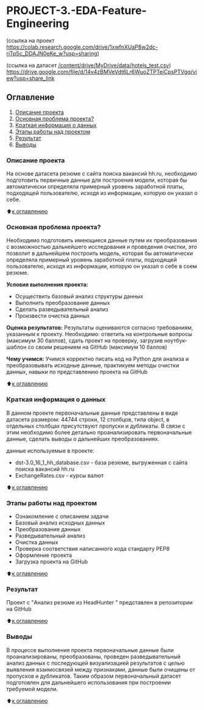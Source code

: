 # PROJECT-3.-EDA-Feature-Engineering
  (ссылка на проект [https://colab.research.google.com/drive/1xwfnXUaP8w2dc-riTp5c_DDAJN0eKe_w?usp=sharing)](https://github.com/ElenaSaveleva/PROJECT-3.-EDA-Feature-Engineering/blob/main/baseline_saveleva_v2.ipynb)
  
  (ссылка на датасет [/content/drive/MyDrive/data/hotels_test.csv](https://drive.google.com/file/d/1--3ZGooerTN7jOdDdMuwVqW6aCnKCEG7/view?usp=share_link))
  https://drive.google.com/file/d/14v4zBMVeVdt6Lr6WuoZTPTeiCpsPTVgq/view?usp=share_link

## Оглавление
1. [Описание проекта](https://github.com/ElenaSaveleva/Project_1/blob/main/README.md#Описание-проекта)
2. [Основная проблема проекта?](https://github.com/ElenaSaveleva/Project_1/blob/main/README.md#Какой-кейс-решаем)
3. [Краткая информация о данных](https://github.com/ElenaSaveleva/Project_1/blob/main/README.md#Краткая-информация-о-данных)
4. [Этапы работы над проектом](https://github.com/ElenaSaveleva/Project_1/blob/main/README.md#Этапы-работы-над-проектом)
5. [Результат](https://github.com/ElenaSaveleva/Project_1/blob/main/README.md#Результат)
6. [Выводы](https://github.com/ElenaSaveleva/Project_1/blob/main/README.md#Выводы)


### Описание проекта
На основе датасета резюме с сайта поиска вакансий hh.ru, необходимо подготовить первичные данные для построения модели, которая бы автоматически определяла примерный уровень заработной платы, подходящей пользователю, исходя из информации, которую он указал о себе. 


:arrow_up:[к оглавлению](https://github.com/ElenaSaveleva/Project_1/blob/main/README.md#Оглавление)


### Основная проблема проекта?
Необходимо подготовить имеющиеся данные путем их преобразования с возможностью дальнейшего исследования и проведения очистки, это позволит в дальнейшем построить модель, которая бы автоматически определяла примерный уровень заработной платы, подходящей пользователю, исходя из информации, которую он указал о себе в соем резюме.


**Условия выполнения проекта:**
- Осуществить базовый анализ структуры данных
- Выполнить преобразование данных
- Сделать разведывательный анализ
- Произвести очистка данных


**Оценка результатов:**
Результаты оцениваются согласно требованиям, указанным к проекту. 
Необходимо: ответить на контрольные вопросы (максимум 30 баллов), сдать проект на проверку, загрузив ноутбук-шаблон со своим решением на GitHub (максимум 10 баллов)


**Чему учимся:**
Учимся корректно писать код на Python для анализа и преобразовывать исходные данные, практикуем методы очистки данных, навыки по представлению проекта на GitHub


:arrow_up:[к оглавлению](https://github.com/ElenaSaveleva/Project_1/blob/main/README.md#Оглавление)


### Краткая информация о данных
В данном проекте первоначальные данные представлены в виде датасета размером: 44744 строки, 12 столбцов, типа object, в отдельных столбцах присутствуют пропуски и дубликаты. В связи с этим необходимо более детально проанализировать первоначальные данные, сделать выводы о дальнейших преобразованиях. 

данные используемые в проекте:
-  dst-3.0_16_1_hh_database.csv - база резюме, выгруженная с сайта поиска вакансий hh.ru
-  ExchangeRates.csv - курсы валют


:arrow_up:[к оглавлению](https://github.com/ElenaSaveleva/Project_1/blob/main/README.md#Оглавление)


### Этапы работы над проектом
- Ознакомление с описанием задачи
- Базовый анализ исходных данных
- Преобразование данных
- Разведывательный анализ
- Очистка данных
- Проверка соответствия написанного кода стандарту PEP8
- Оформление проекта
- Загрузка проекта на GitHub 


:arrow_up:[к оглавлению](https://github.com/ElenaSaveleva/Project_1/blob/main/README.md#Оглавление)


### Результат
Проект c "Анализ резюме из HeadHunter " представлен в репозитории на GitHub


:arrow_up:[к оглавлению](https://github.com/ElenaSaveleva/Project_1/blob/main/README.md#Оглавление)


### Выводы
В процессе выполнения проекта первоначальные данные были проанализированы, преобразованы, проведен разведывательный анализ данных с последующей визуализацией результатов с целью выявления взаимосвязей между признаками, данные были очищены от пропусков и дубликатов. Таким образом первоначальный датасет подготовлен для дальнейшего использования при построении требуемой модели. 


:arrow_up:[к оглавлению](https://github.com/ElenaSaveleva/Project_1/blob/main/README.md#Оглавление)
